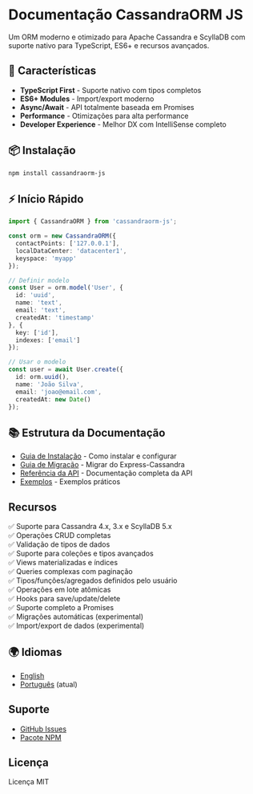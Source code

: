 # Documentação CassandraORM JS

Um ORM moderno e otimizado para Apache Cassandra e ScyllaDB com suporte nativo para TypeScript, ES6+ e recursos avançados.

## 🚀 Características

- **TypeScript First** - Suporte nativo com tipos completos
- **ES6+ Modules** - Import/export moderno
- **Async/Await** - API totalmente baseada em Promises
- **Performance** - Otimizações para alta performance
- **Developer Experience** - Melhor DX com IntelliSense completo

## 📦 Instalação

```bash
npm install cassandraorm-js
```

## ⚡ Início Rápido

```typescript
import { CassandraORM } from 'cassandraorm-js';

const orm = new CassandraORM({
  contactPoints: ['127.0.0.1'],
  localDataCenter: 'datacenter1',
  keyspace: 'myapp'
});

// Definir modelo
const User = orm.model('User', {
  id: 'uuid',
  name: 'text',
  email: 'text',
  createdAt: 'timestamp'
}, {
  key: ['id'],
  indexes: ['email']
});

// Usar o modelo
const user = await User.create({
  id: orm.uuid(),
  name: 'João Silva',
  email: 'joao@email.com',
  createdAt: new Date()
});
```

## 📚 Estrutura da Documentação

- [Guia de Instalação](installation.pt.md) - Como instalar e configurar
- [Guia de Migração](migration.pt.md) - Migrar do Express-Cassandra
- [Referência da API](api-reference.pt.md) - Documentação completa da API
- [Exemplos](examples.pt.md) - Exemplos práticos

## Recursos

✅ Suporte para Cassandra 4.x, 3.x e ScyllaDB 5.x  
✅ Operações CRUD completas  
✅ Validação de tipos de dados  
✅ Suporte para coleções e tipos avançados  
✅ Views materializadas e índices  
✅ Queries complexas com paginação  
✅ Tipos/funções/agregados definidos pelo usuário  
✅ Operações em lote atômicas  
✅ Hooks para save/update/delete  
✅ Suporte completo a Promises  
✅ Migrações automáticas (experimental)  
✅ Import/export de dados (experimental)  

## 🌍 Idiomas

- [English](README.md)
- [Português](README.pt.md) (atual)

## Suporte

- [GitHub Issues](https://github.com/wemerson-silva-kz/cassandraorm-js/issues)
- [Pacote NPM](https://www.npmjs.com/package/cassandraorm-js)

## Licença

Licença MIT
